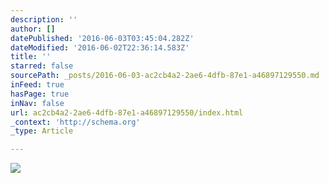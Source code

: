 ```yaml
---
description: ''
author: []
datePublished: '2016-06-03T03:45:04.282Z'
dateModified: '2016-06-02T22:36:14.583Z'
title: ''
starred: false
sourcePath: _posts/2016-06-03-ac2cb4a2-2ae6-4dfb-87e1-a46897129550.md
inFeed: true
hasPage: true
inNav: false
url: ac2cb4a2-2ae6-4dfb-87e1-a46897129550/index.html
_context: 'http://schema.org'
_type: Article

---
```

![](https://the-grid-user-content.s3-us-west-2.amazonaws.com/1b959167-f6e1-4d4e-a844-4c563add9a47.jpg)